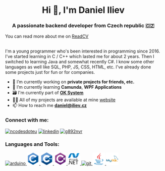 <h1 align="center">Hi 👋, I'm Daniel Iliev</h1>
  <h3 align="center">A passionate backend developer from Czech republic 🇨🇿</h3>

  You can read more about me on <a href="https://read.cv/nix3r">ReadCV</a> <br><br>

  I'm a young programmer who's been interested in programming since 2016. I've started learning in C / C++ which lasted me for about 2 years. Then I switched to learning Java and somewhat recently C#. I know some other languages as well like SQL, PHP, JS, CSS, HTML, etc. I've already done some projects just for fun or for companies.

  - 🔭 I’m currently working on **private projects for friends, etc.**
  - 🌱 I’m currently learning **Camunda**, **WPF Applications**
  - 🗃 I'm currently part of **[OK System](https://www.oksystem.com/cz)**
  - 👨‍💻 All of my projects are available at mine [website](https://iliev.cz)
  - 📫 How to reach me **daniel@iliev.cz**

  

  <h3 align="left">Connect with me:</h3>
  <p align="left">
  <a href="https://dev.to/ncodesdoteu" target="blank"><img align="center" src="https://cdn.jsdelivr.net/npm/simple-icons@3.0.1/icons/dev-dot-to.svg" alt="ncodesdoteu" height="5%" width="5%" /></a>
  <a href="https://www.linkedin.com/in/daniel-iliev-a71466209/" target="blank"><img align="center" src="https://logodix.com/logo/4353.png" alt="linkedin" height="5%" width="5%" /></a>
  <a href="https://discord.gg/g892nvr" target="blank"><img align="center" src="https://raw.githubusercontent.com/rahuldkjain/github-profile-readme-generator/master/src/images/icons/Social/discord.svg" alt="g892nvr" height="5%" width="5%" /></a>
  </p>
  
  


  <h3 align="left">Languages and Tools:</h3>
  <p align="left"> <a href="https://www.arduino.cc/" target="_blank"> <img src="https://cdn.worldvectorlogo.com/logos/arduino-1.svg" alt="arduino" width="40" height="40"/> </a> <a href="https://www.cprogramming.com/" target="_blank"> <img src="https://raw.githubusercontent.com/devicons/devicon/master/icons/c/c-original.svg" alt="c" width="40" height="40"/> </a> <a href="https://www.w3schools.com/cpp/" target="_blank"> <img src="https://raw.githubusercontent.com/devicons/devicon/master/icons/cplusplus/cplusplus-original.svg" alt="cplusplus" width="40" height="40"/> </a> <a href="https://www.w3schools.com/cs/" target="_blank"> <img src="https://raw.githubusercontent.com/devicons/devicon/master/icons/csharp/csharp-original.svg" alt="csharp" width="40" height="40"/> </a> <a href="https://dotnet.microsoft.com/" target="_blank"> <img src="https://raw.githubusercontent.com/devicons/devicon/master/icons/dot-net/dot-net-original-wordmark.svg" alt="dotnet" width="40" height="40"/> </a> <a href="https://git-scm.com/" target="_blank"> <img src="https://www.vectorlogo.zone/logos/git-scm/git-scm-icon.svg" alt="git" width="40" height="40"/> </a> <a href="https://www.java.com" target="_blank"> <img src="https://raw.githubusercontent.com/devicons/devicon/master/icons/java/java-original.svg" alt="java" width="40" height="40"/> </a> <a href="https://www.mysql.com/" target="_blank"> <img src="https://raw.githubusercontent.com/devicons/devicon/master/icons/mysql/mysql-original-wordmark.svg" alt="mysql" width="40" height="40"/> </a> </p>
